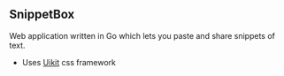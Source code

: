 ## SnippetBox

Web application written in Go which lets you paste and share snippets of text.

- Uses [Uikit](https://getuikit.com/docs/introduction) css framework